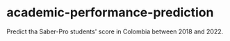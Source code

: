 # academic-performance-prediction
Predict tha Saber-Pro students' score in Colombia between 2018 and 2022.
